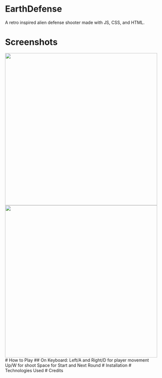 # EarthDefense
A retro inspired alien defense shooter made with JS, CSS, and HTML.
# Screenshots
<img src="https://user-images.githubusercontent.com/114516481/202484822-84692321-1234-4824-b2bf-e1bbc3720269.PNG" width="500px">
<img src="https://user-images.githubusercontent.com/114516481/202484836-f26a800d-5b78-498f-86d1-82f7dddbc191.PNG" width= "500px">
# How to Play
## On Keyboard: 
Left/A and Right/D for player movement
Up/W for shoot
Space for Start and Next Round
# Installation
# Technologies Used
# Credits
